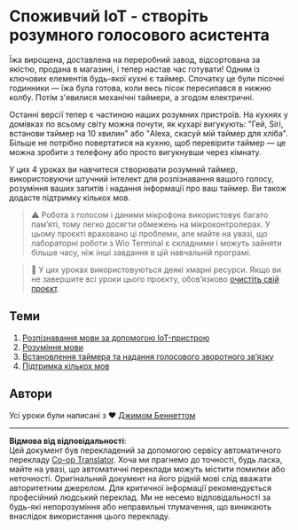<!--
CO_OP_TRANSLATOR_METADATA:
{
  "original_hash": "5de7dc1e2ddc402d415473bb795568d4",
  "translation_date": "2025-08-28T16:10:52+00:00",
  "source_file": "6-consumer/README.md",
  "language_code": "uk"
}
-->
# Споживчий IoT - створіть розумного голосового асистента

Їжа вирощена, доставлена на переробний завод, відсортована за якістю, продана в магазині, і тепер настав час готувати! Одним із ключових елементів будь-якої кухні є таймер. Спочатку це були пісочні годинники — їжа була готова, коли весь пісок пересипався в нижню колбу. Потім з'явилися механічні таймери, а згодом електричні.

Останні версії тепер є частиною наших розумних пристроїв. На кухнях у домівках по всьому світу можна почути, як кухарі вигукують: "Гей, Siri, встанови таймер на 10 хвилин" або "Alexa, скасуй мій таймер для хліба". Більше не потрібно повертатися на кухню, щоб перевірити таймер — це можна зробити з телефону або просто вигукнувши через кімнату.

У цих 4 уроках ви навчитеся створювати розумний таймер, використовуючи штучний інтелект для розпізнавання вашого голосу, розуміння ваших запитів і надання інформації про ваш таймер. Ви також додасте підтримку кількох мов.

> ⚠️ Робота з голосом і даними мікрофона використовує багато пам’яті, тому легко досягти обмежень на мікроконтролерах. У цьому проєкті враховано ці проблеми, але майте на увазі, що лабораторні роботи з Wio Terminal є складними і можуть зайняти більше часу, ніж інші завдання в цій навчальній програмі.

> 💁 У цих уроках використовуються деякі хмарні ресурси. Якщо ви не завершите всі уроки цього проєкту, обов’язково [очистіть свій проєкт](../clean-up.md).

## Теми

1. [Розпізнавання мови за допомогою IoT-пристрою](./lessons/1-speech-recognition/README.md)
1. [Розуміння мови](./lessons/2-language-understanding/README.md)
1. [Встановлення таймера та надання голосового зворотного зв’язку](./lessons/3-spoken-feedback/README.md)
1. [Підтримка кількох мов](./lessons/4-multiple-language-support/README.md)

## Автори

Усі уроки були написані з ♥️ [Джимом Беннеттом](https://GitHub.com/JimBobBennett)

---

**Відмова від відповідальності**:  
Цей документ був перекладений за допомогою сервісу автоматичного перекладу [Co-op Translator](https://github.com/Azure/co-op-translator). Хоча ми прагнемо до точності, будь ласка, майте на увазі, що автоматичні переклади можуть містити помилки або неточності. Оригінальний документ на його рідній мові слід вважати авторитетним джерелом. Для критичної інформації рекомендується професійний людський переклад. Ми не несемо відповідальності за будь-які непорозуміння або неправильні тлумачення, що виникають внаслідок використання цього перекладу.